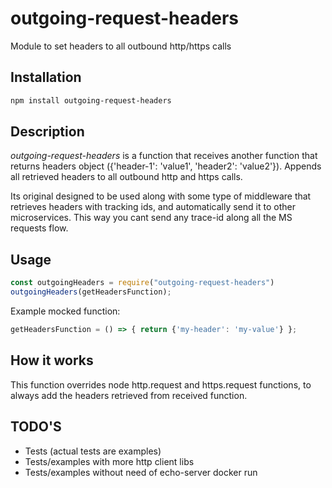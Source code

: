 # outgoing-request-headers

Module to set headers to all outbound http/https calls

## Installation

```sh
npm install outgoing-request-headers
```

## Description

*outgoing-request-headers* is a function that receives another function that returns headers object ({'header-1': 'value1', 'header2': 'value2'}).
Appends all retrieved headers to all outbound http and https calls.

Its original designed to be used along with some type of middleware that retrieves headers with tracking ids, and automatically send it to other microservices.
This way you cant send any trace-id along all the MS requests flow.

## Usage

```javascript
const outgoingHeaders = require("outgoing-request-headers")
outgoingHeaders(getHeadersFunction);
```

Example mocked function:

```javascript
getHeadersFunction = () => { return {'my-header': 'my-value'} };
```

## How it works

This function overrides node http.request and https.request functions, to always add the headers retrieved from received function.

## TODO'S

- Tests (actual tests are examples)
- Tests/examples with more http client libs
- Tests/examples without need of echo-server docker run
